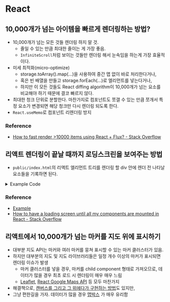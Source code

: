 # React

## 10,000개가 넘는 아이템을 빠르게 렌더링하는 방법?
- 10,000개가 넘는 모든 것들 렌더링 하지 말 것.
  - 줄일 수 있는 만큼 최대한 줄이는 게 가장 좋음.
  - `InfiniteScroll`처럼 보이는 것들만 렌더링 해서 눈속임을 하는게 가장 효율적이다.
- 미세 최적화(micro-optimize)
  - storage.toArray().map(...)을 사용하여 중간 맵 없이 바로 처리한다거나,
  - 혹은 빈 배열을 만들고 storage.forEach(...)로 엘리먼트를 넣는다거나,
  - 하지만 이 모든 것들도 React diffing algorithm이 10,000개가 넘는 요소를 비교해야 하기 때문에 결코 빠르지 않다.
- 최대한 청크 단위로 분할한다. 마찬가지로 컴포넌트도 쪼갤 수 있는 만큼 쪼개서 특정 요소가 변경되면 해당 청크만 다시 렌더링 되도록 한다.
- `React.useMemo`로 컴포넌트 리렌더링 방지

### Reference

- [How to fast render >10000 items using React + Flux? - Stack Overflow](https://stackoverflow.com/a/33962142)


## 리액트 렌더링이 끝날 때까지 로딩스크린을 보여주는 방법

- `public/index.html`의 리액트 엘리먼트 트리를 렌더링 할 div 안에 렌더 전 나타날 요소들을 기록하면 된다.
<details>
<summary>Example Code</summary>
<div markdown="1">

```html
<head>
    <title>React App</title>
    <style>
      #root .loader-container {
        background-color: #0cbaba;
        background-image: linear-gradient(315deg, #0cbaba 0%, #380036 74%);
        height: 100vh;
        display: flex;
        align-items: center;
        justify-content: center;
      }

      #root {
        /* display: none; */
      }
      .sk-chase {
        width: 40px;
        height: 40px;
        position: relative;
        animation: sk-chase 2.5s infinite linear both;
      }

      .sk-chase-dot {
        width: 100%;
        height: 100%;
        position: absolute;
        left: 0;
        top: 0;
        animation: sk-chase-dot 2s infinite ease-in-out both;
      }

      .sk-chase-dot:before {
        content: "";
        display: block;
        width: 25%;
        height: 25%;
        background-color: #fff;
        border-radius: 100%;
        animation: sk-chase-dot-before 2s infinite ease-in-out both;
      }

      .sk-chase-dot:nth-child(1) {
        animation-delay: -1.1s;
      }
      .sk-chase-dot:nth-child(2) {
        animation-delay: -1s;
      }
      .sk-chase-dot:nth-child(3) {
        animation-delay: -0.9s;
      }
      .sk-chase-dot:nth-child(4) {
        animation-delay: -0.8s;
      }
      .sk-chase-dot:nth-child(5) {
        animation-delay: -0.7s;
      }
      .sk-chase-dot:nth-child(6) {
        animation-delay: -0.6s;
      }
      .sk-chase-dot:nth-child(1):before {
        animation-delay: -1.1s;
      }
      .sk-chase-dot:nth-child(2):before {
        animation-delay: -1s;
      }
      .sk-chase-dot:nth-child(3):before {
        animation-delay: -0.9s;
      }
      .sk-chase-dot:nth-child(4):before {
        animation-delay: -0.8s;
      }
      .sk-chase-dot:nth-child(5):before {
        animation-delay: -0.7s;
      }
      .sk-chase-dot:nth-child(6):before {
        animation-delay: -0.6s;
      }

      @keyframes sk-chase {
        100% {
          transform: rotate(360deg);
        }
      }

      @keyframes sk-chase-dot {
        80%,
        100% {
          transform: rotate(360deg);
        }
      }

      @keyframes sk-chase-dot-before {
        50% {
          transform: scale(0.4);
        }
        100%,
        0% {
          transform: scale(1);
        }
      }
    </style>
</head>
<body>
<noscript>
    You need to enable JavaScript to run this app.
</noscript>
<div id="root">
    <div class="loader-container">
    <div class="loader">
        <div class="sk-chase">
        <div class="sk-chase-dot"></div>
        <div class="sk-chase-dot"></div>
        <div class="sk-chase-dot"></div>
        <div class="sk-chase-dot"></div>
        <div class="sk-chase-dot"></div>
        <div class="sk-chase-dot"></div>
        </div>
    </div>
    </div>
</div>
</body>
```

</div>
</details>


### Reference
- [Example](https://codesandbox.io/s/silly-frog-z7ju3)
- [How to have a loading screen until all my components are mounted in React - Stack Overflow](https://stackoverflow.com/questions/66136068/how-to-have-a-loading-screen-until-all-my-components-are-mounted-in-react)

## 리액트에서 10,000개가 넘는 마커를 지도 위에 표시하기
- 대부분 지도 API는 마커와 여러 마커를 뭉쳐 표시할 수 있는 마커 클러스터가 있음.
- 하지만 대부분의 지도 및 지도 라이브러리들은 일정 개수 이상의 마커가 표시되면 렌더링 이슈가 발생
  - 마커 클러스터를 넣을 경우, 마커를 child component 형태로 가져오므로, 데이터가 많을 경우 최초 로드 시 렌더링이 매우 매우 느림
  - [Leaflet](https://leafletjs.com/), [React Google Maps API](https://github.com/JustFly1984/react-google-maps-api) 등 모두 마찬가지
- 해결책으로, [캔버스를 그리고 그 위에다가 구현하는 방법](https://github.com/istarkov/google-map-thousands-markers)도 있지만,
- 그냥 편한길을 가자. 데이터가 많을 경우 [맵박스](https://www.mapbox.com/) 가 매우 유리함
